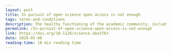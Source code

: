 ```yaml
---
layout: post
title: In pursuit of open science open access is not enough
tags: terms-and-conditions
description: The healthy functioning of the academic community, including fair terms and conditions from commercial partners, requires that the global marketplace for data analytics and knowledge infrastructure be kept open to real competition.
permalink: /In-pursuit-of-open-science-open-access-is-not-enough
link: https://doi.org/10.1126/science.aba3763
date: 2020-05-08
reading-time: 10 min reading time
---
```

